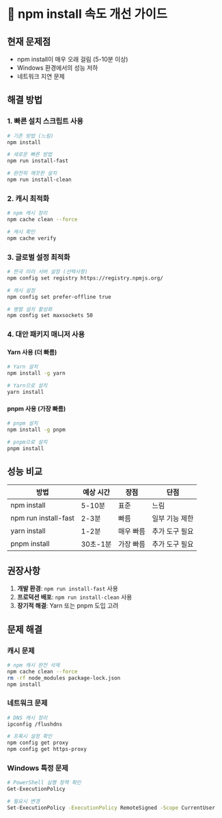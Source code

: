 # 🚀 npm install 속도 개선 가이드

## 현재 문제점
- npm install이 매우 오래 걸림 (5-10분 이상)
- Windows 환경에서의 성능 저하
- 네트워크 지연 문제

## 해결 방법

### 1. 빠른 설치 스크립트 사용
```bash
# 기존 방법 (느림)
npm install

# 새로운 빠른 방법
npm run install-fast

# 완전히 깨끗한 설치
npm run install-clean
```

### 2. 캐시 최적화
```bash
# npm 캐시 정리
npm cache clean --force

# 캐시 확인
npm cache verify
```

### 3. 글로벌 설정 최적화
```bash
# 한국 미러 서버 설정 (선택사항)
npm config set registry https://registry.npmjs.org/

# 캐시 설정
npm config set prefer-offline true

# 병렬 설치 활성화
npm config set maxsockets 50
```

### 4. 대안 패키지 매니저 사용

#### Yarn 사용 (더 빠름)
```bash
# Yarn 설치
npm install -g yarn

# Yarn으로 설치
yarn install
```

#### pnpm 사용 (가장 빠름)
```bash
# pnpm 설치
npm install -g pnpm

# pnpm으로 설치
pnpm install
```

## 성능 비교

| 방법 | 예상 시간 | 장점 | 단점 |
|------|-----------|------|------|
| npm install | 5-10분 | 표준 | 느림 |
| npm run install-fast | 2-3분 | 빠름 | 일부 기능 제한 |
| yarn install | 1-2분 | 매우 빠름 | 추가 도구 필요 |
| pnpm install | 30초-1분 | 가장 빠름 | 추가 도구 필요 |

## 권장사항

1. **개발 환경**: `npm run install-fast` 사용
2. **프로덕션 배포**: `npm run install-clean` 사용
3. **장기적 해결**: Yarn 또는 pnpm 도입 고려

## 문제 해결

### 캐시 문제
```bash
# npm 캐시 완전 삭제
npm cache clean --force
rm -rf node_modules package-lock.json
npm install
```

### 네트워크 문제
```bash
# DNS 캐시 정리
ipconfig /flushdns

# 프록시 설정 확인
npm config get proxy
npm config get https-proxy
```

### Windows 특정 문제
```bash
# PowerShell 실행 정책 확인
Get-ExecutionPolicy

# 필요시 변경
Set-ExecutionPolicy -ExecutionPolicy RemoteSigned -Scope CurrentUser
``` 